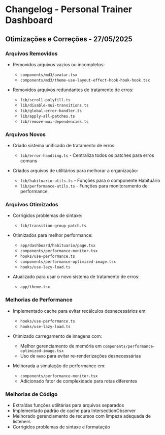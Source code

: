 # Changelog - Personal Trainer Dashboard

## Otimizações e Correções - 27/05/2025

### Arquivos Removidos
- Removidos arquivos vazios ou incompletos:
  - `components/md3/avatar.tsx`
  - `components/md3/theme-use-layout-effect-hook-hook-hook.tsx`

- Removidos arquivos redundantes de tratamento de erros:
  - `lib/scroll-polyfill.ts`
  - `lib/disable-mui-transitions.ts`
  - `lib/global-error-handler.ts`
  - `lib/apply-all-patches.ts`
  - `lib/remove-mui-dependencies.ts`

### Arquivos Novos
- Criado sistema unificado de tratamento de erros:
  - `lib/error-handling.ts` - Centraliza todos os patches para erros comuns

- Criados arquivos de utilitários para melhorar a organização:
  - `lib/habituario-utils.ts` - Funções para o componente Habituário
  - `lib/performance-utils.ts` - Funções para monitoramento de performance

### Arquivos Otimizados
- Corrigidos problemas de sintaxe:
  - `lib/transition-group-patch.ts`

- Otimizados para melhor performance:
  - `app/dashboard/habituario/page.tsx`
  - `components/performance-monitor.tsx`
  - `hooks/use-performance.ts`
  - `components/performance-optimized-image.tsx`
  - `hooks/use-lazy-load.ts`

- Atualizado para usar o novo sistema de tratamento de erros:
  - `app/theme.tsx`

### Melhorias de Performance
- Implementado cache para evitar recálculos desnecessários em:
  - `hooks/use-performance.ts`
  - `hooks/use-lazy-load.ts`

- Otimizado carregamento de imagens com:
  - Melhor gerenciamento de memória em `components/performance-optimized-image.tsx`
  - Uso de `memo` para evitar re-renderizações desnecessárias

- Melhorada a simulação de performance em:
  - `components/performance-monitor.tsx`
  - Adicionado fator de complexidade para rotas diferentes

### Melhorias de Código
- Extraídas funções utilitárias para arquivos separados
- Implementado padrão de cache para IntersectionObserver
- Melhorado gerenciamento de recursos com limpeza adequada de listeners
- Corrigidos problemas de sintaxe e formatação
